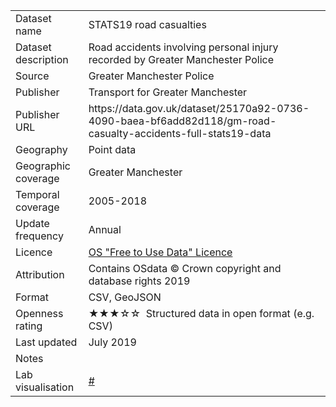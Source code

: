 <table>
<tr>
	<td>Dataset name</td>
	<td>STATS19 road casualties </td>
</tr>
<tr>
	<td>Dataset description</td>
	<td>Road accidents involving personal injury recorded by Greater Manchester Police</td>
</tr>
<tr>
	<td>Source</td>
	<td>Greater Manchester Police</td>
</tr>
<tr>
	<td>Publisher</td>
	<td>Transport for Greater Manchester</td>
</tr>
<tr>
	<td>Publisher URL</td>
	<td><a href="https://data.gov.uk/dataset/25170a92-0736-4090-baea-bf6add82d118/gm-road-casualty-accidents-full-stats19-data"></a>https://data.gov.uk/dataset/25170a92-0736-4090-baea-bf6add82d118/gm-road-casualty-accidents-full-stats19-data</td>
</tr>
<tr>
	<td>Geography</td>
	<td>Point data</td>
</tr>
<tr>
	<td>Geographic coverage</td>
	<td>Greater Manchester</td>
</tr>
<tr>
	<td>Temporal coverage</td>
	<td>2005-2018</td>
</tr>
<tr>
	<td>Update frequency</td>
	<td>Annual</td>
</tr>
<tr>
	<td>Licence</td>
	<td><a href="http://odata.tfgm.com/opendata/downloads/Licences/FreeToUseData_SubLicence_G_v12.pdf">OS "Free to Use Data" Licence</a></td>
</tr>
<tr>
	<td>Attribution</td>
	<td>Contains OSdata © Crown copyright and database rights 2019</td>
</tr>
<tr>
	<td>Format</td>
	<td>CSV, GeoJSON</td>
</tr>
<tr>
	<td>Openness rating</td>
	<td>&#9733&#9733&#9733&#9734&#9734&nbsp; Structured data in open format (e.g. CSV)</td>
</tr>
<tr>
	<td>Last updated</td>
	<td>July 2019</td>
</tr>
<tr>
	<td>Notes</td>
	<td></td>
</tr>
<tr>
	<td>Lab visualisation</td>
	<td><a href="https://trafforddatalab.shinyapps.io/road_casualty_map/">#</a></td>
</tr>
</table>
